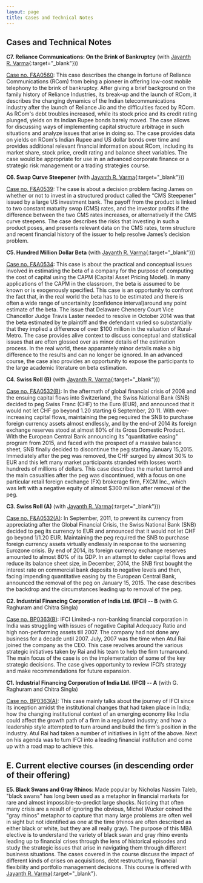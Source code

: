 ```yaml
---
layout: page
title: Cases and Technical Notes
---
```


## Cases and Technical Notes

**C7. Reliance Communications: On the Brink of Bankruptcy** (with [Jayanth
R. Varma](https://www.jrvarma.in/){:target="_blank"}))  

[Case no.
F&A0560](https://cases.iima.ac.in/index.php/reliance-communications-on-the-brink-of-bankruptcy.html):
This case describes the change in fortune of Reliance Communications (RCom) from
being a pioneer in offering low-cost mobile telephony to the brink of
bankruptcy. After giving a brief background on the family history of Reliance
Industries, its break-up and the launch of RCom, it describes the changing
dynamics of the Indian telecommunications industry after the launch of Reliance
Jio and the difficulties faced by RCom. As RCom's debt troubles increased, while
its stock price and its credit rating plunged, yields on its Indian Rupee bonds
barely moved. The case allows for discussing ways of implementing capital
structure arbitrage in such situations and analyze issues that arise in doing
so. The case provides data on yields on RCom's Indian Rupee and US dollar bonds
over time and provides additional relevant financial information about RCom,
including its market share, stock price, credit rating and balance sheet
variables. The case would be appropriate for use in an advanced corporate
finance or a strategic risk management or a trading strategies course.  

**C6. Swap Curve Steepener** (with [Jayanth R. Varma](https://www.jrvarma.in/){:target="_blank"}))  

[Case no.
F&A0539](https://cases.iima.ac.in/index.php/swap-curve-steepener.html): The case
is about a decision problem facing James on whether or not to invest in a
structured product called the “CMS Steepener” issued by a large US investment
bank. The payoff from the product is linked to two constant maturity swap (CMS)
rates, and the investor profits if the difference between the two CMS rates
increases, or alternatively if the CMS curve steepens. The case describes the
risks that investing in such a product poses, and presents relevant data on the
CMS rates, term structure and recent financial history of the issuer to help
resolve James’s decision problem.  

**C5. Hundred Million Dollar Beta** (with [Jayanth R. Varma](https://www.jrvarma.in/){:target="_blank"}))  

[Case
no. F&A0534](https://cases.iima.ac.in/index.php/hundred-million-dollar-beta.html):
This case is about the practical and conceptual issues involved in estimating
the beta of a company for the purpose of computing the cost of capital using the
CAPM (Capital Asset Pricing Model). In many applications of the CAPM in the
classroom, the beta is assumed to be known or is exogenously specified. This
case is an opportunity to confront the fact that, in the real world the beta has
to be estimated and there is often a wide range of uncertainity (confidence
interval)around any point estimate of the beta. The issue that Delaware Chencery
Court Vice Chancellor Judge Travis Laster needed to resolve in October 2014 was
that the beta estimated by te plaintiff and the defendant varied so
substantially that they implied a difference of over $100 million in the
valuation of Rural-Metro. The case provides alive context to discuss conceptual
and statistical issues that are often glossed over as minor details of the
estimation process. In the real world, these apparantely minor details make a
big difference to the results and can no longer be ignored. In an advanced
course, the case also provides an opportunity to expose the participants to the
large academic literature on beta estimation.  

**C4. Swiss Roll (B)** (with [Jayanth R. Varma](https://www.jrvarma.in/){:target="_blank"}))  

[Case no. F&A0532(B)](https://cases.iima.ac.in/index.php/swiss-roll-b.html): In
the aftermath of global financial crisis of 2008 and the ensuing capital flows
into Switzerland, the Swiss National Bank (SNB) decided to peg Swiss Franc (CHF)
to the Euro (EUR), and announced that it would not let CHF go beyond 1.20
starting 6 September, 20 11. With ever-increasing capital flows, maintaining the
peg required the SNB to purchase foreign currency assets almost endlessly, and
by the end-of 2014 its foreign exchange reserves stood at almost 80% of its
Gross Domestic Product. With the European Central Bank announcing its
"quantitative easing" program from 2015, and faced with the prospect of a
massive balance sheet, SNB finally decided to discontinue the peg starting
January 15,2015. lmmediately after the peg was removed, the CHF surged by almost
30% to EUR and this left many market participants stranded with losses worth
hundreds of millions of dollars. This case describes the market turmoil and the
main casualties after the peg was discontinued, with a focus on one particular
retail foreign exchange (FX) brokerage firm, FXCM Inc., which was left with a
negative equity of almost $300 million after removal of the peg.  
 
**C3. Swiss Roll (A)** (with [Jayanth R. Varma](https://www.jrvarma.in/){:target="_blank"}))  

[Case no. F&A0532(A)](https://cases.iima.ac.in/index.php/swiss-roll-a.html): In
September, 2011, to prevent its currency from appreciating after the Global
Financial Crisis, the Swiss National Bank (SNB) decided to peg its currency to
EUR and announced that it would not let CHF go beyond 1/1.20 EUR. Maintaining
the peg required the SNB to purchase foreign currency assets virtually endlessly
in response to the worsening Eurozone crisis. By end of 2014, its foreign
currency exchange reserves amounted to almost 80% of its GDP. In an attempt to
deter capital flows and reduce its balance sheet size, in December, 2014, the
SNB first bought the interest rate on commercial bank deposits to negative
levels and then, facing impending quantitative easing by the European Central
Bank, announced the removal of the peg on January 15, 2015. The case describes
the backdrop and the circumstances leading up to removal of the peg.  

**C2. Industrial Financing Corporation of India Ltd. (IFCI) -- B** (with G. Raghuram and Chitra Singla)  

[Case no. BP0363(B)](https://cases.iima.ac.in/index.php/ifci-limited-b.html):
IFCI Limited-a non-banking financial corporation in India was struggling with
issues of negative Capital Adequacy Ratio and high non-performing assets
till 2007. The company had not done any business for a decade until 2007. July,
2007 was the time when Atul Rai joined the company as the CEO. This case
revolves around the various strategic initiatives taken by Rai and his team to
help the firm turnaround. The main focus of the case is on the implementation of
some of the key strategic decisions. The case gives opportunity to review IFCI’s
strategy and make recommendations for future expansion.  

**C1. Industrial Financing Corporation of India Ltd. (IFCI) -- A** (with G. Raghuram and Chitra Singla)  

[Case no. BP0363(A)](https://cases.iima.ac.in/index.php/ifci-limited-a.html):
This case mainly talks about the journey of IFCI since its inception amidst the
institutional changes that had taken place in India; how the changing
institutional context of an emerging economy like India could affect the growth
path of a firm in a regulated industry; and how a leadership style attempted to
turn around and build the firm's position in the industry. Atul Rai had taken a
number of initiatives in light of the above. Next on his agenda was to turn IFCI
into a leading financial institution and come up with a road map to achieve
this.  

## E. Current elective courses (in descending order of their offering)

**E5. Black Swans and Gray Rhinos**: Made popular by Nicholas Nassim Taleb,
"black swans" has long been used as a metaphor in financial markets for rare and
almost impossible-to-predict large shocks. Noticing that often many crisis are a
result of ignoring the obvious, Michel Wucker coined the "gray rhinos" metaphor
to capture that many large problems are often well in sight but not identified
as one at the time (rhinos are often described as either black or white, but
they are all really gray). The purpose of this MBA elective is to understand the
variety of black swan and gray rhino events leading up to financial crises
through the lens of historical episodes and study the strategic issues that
arise in navigating them through different business situations. The cases
covered in the course discuss the impact of different kinds of crises on
acquisitions, debt restructuring, financial flexibility and portfolio management
decisions. This course is offered with [Jayanth
R. Varma](https://www.jrvarma.in/){:target="_blank"}.
